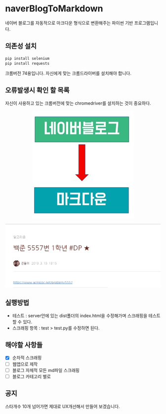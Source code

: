 # naverBlogToMarkdown
네이버 블로그를 자동적으로 마크다운 형식으로 변환해주는 파이썬 기반 프로그램입니다.

## 의존성 설치
```shell
pip install selenium
pip install requests
```
크롬버전 74용입니다. 자신에게 맞는 크롬드라이버를 설치해야 합니다. 

## 오류발생시 확인 할 목록
자신이 사용하고 있는 크롬버전에 맞는 chromedriver를 설치하는 것이 중요하다.  
<p align="center"> 
  <img src="https://raw.githubusercontent.com/wnghdcjfe/naverBlogToMarkdown/master/img/a.PNG">
</p> 

<p align="center"> 
  <img src="https://raw.githubusercontent.com/wnghdcjfe/naverBlogToMarkdown/master/img/b.gif" width="700">
</p> 

## 실행방법
 - 테스트 : server안에 있는 dist폴더의 index.html을 수정해가며 스크래핑을 테스트할 수 있다. 
 - 스크래핑 항목 : test > test.py를 수정하면 된다. 

## 해야할 사항들
 - [x] 순차적 스크래핑
 - [ ] 웹앱으로 제작
 - [ ] 블로그 자체적 모든 md파일 스크래핑
 - [ ] 블로그 카테고리 별로

## 공지
스타개수 10개 넘어가면 제대로 UX개선해서 만들어 보겠습니다.
